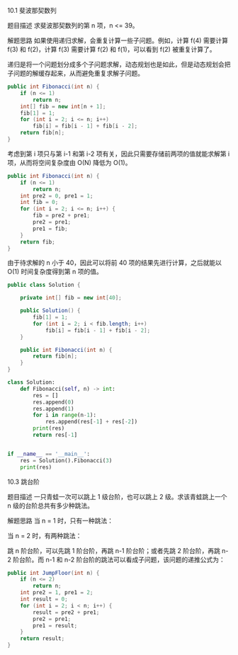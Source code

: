 10.1 斐波那契数列

题目描述
求斐波那契数列的第 n 项，n <= 39。


解题思路
如果使用递归求解，会重复计算一些子问题。例如，计算 f(4) 需要计算 f(3) 和 f(2)，计算 f(3) 需要计算 f(2) 和 f(1)，可以看到 f(2) 被重复计算了。


递归是将一个问题划分成多个子问题求解，动态规划也是如此，但是动态规划会把子问题的解缓存起来，从而避免重复求解子问题。

```java
public int Fibonacci(int n) {
    if (n <= 1)
        return n;
    int[] fib = new int[n + 1];
    fib[1] = 1;
    for (int i = 2; i <= n; i++)
        fib[i] = fib[i - 1] + fib[i - 2];
    return fib[n];
}
```
考虑到第 i 项只与第 i-1 和第 i-2 项有关，因此只需要存储前两项的值就能求解第 i 项，从而将空间复杂度由 O(N) 降低为 O(1)。

```java
public int Fibonacci(int n) {
    if (n <= 1)
        return n;
    int pre2 = 0, pre1 = 1;
    int fib = 0;
    for (int i = 2; i <= n; i++) {
        fib = pre2 + pre1;
        pre2 = pre1;
        pre1 = fib;
    }
    return fib;
}
```
由于待求解的 n 小于 40，因此可以将前 40 项的结果先进行计算，之后就能以 O(1) 时间复杂度得到第 n 项的值。

```java
public class Solution {

    private int[] fib = new int[40];

    public Solution() {
        fib[1] = 1;
        for (int i = 2; i < fib.length; i++)
            fib[i] = fib[i - 1] + fib[i - 2];
    }

    public int Fibonacci(int n) {
        return fib[n];
    }
}
```

```python
class Solution:
    def Fibonacci(self, n) -> int:
        res = []
        res.append(0)
        res.append(1)
        for i in range(n-1):
            res.append(res[-1] + res[-2])
        print(res)
        return res[-1]


if __name__ == '__main__':
    res = Solution().Fibonacci(3)
    print(res)
```

10.3 跳台阶


题目描述
一只青蛙一次可以跳上 1 级台阶，也可以跳上 2 级。求该青蛙跳上一个 n 级的台阶总共有多少种跳法。


解题思路
当 n = 1 时，只有一种跳法：

当 n = 2 时，有两种跳法：

跳 n 阶台阶，可以先跳 1 阶台阶，再跳 n-1 阶台阶；或者先跳 2 阶台阶，再跳 n-2 阶台阶。而 n-1 和 n-2 阶台阶的跳法可以看成子问题，该问题的递推公式为：

```java
public int JumpFloor(int n) {
    if (n <= 2)
        return n;
    int pre2 = 1, pre1 = 2;
    int result = 0;
    for (int i = 2; i < n; i++) {
        result = pre2 + pre1;
        pre2 = pre1;
        pre1 = result;
    }
    return result;
}

```

